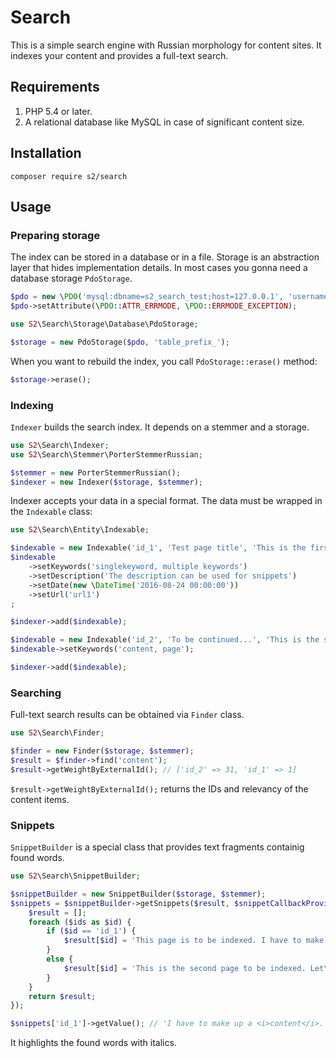 # Search
This is a simple search engine with Russian morphology for content sites. It indexes your content and provides a full-text search.

## Requirements

1. PHP 5.4 or later.
2. A relational database like MySQL in case of significant content size.

## Installation

```
composer require s2/search
```

## Usage
### Preparing storage
The index can be stored in a database or in a file. Storage is an abstraction layer that hides implementation details.
In most cases you gonna need a database storage `PdoStorage`.

```php
$pdo = new \PDO('mysql:dbname=s2_search_test;host=127.0.0.1', 'username', 'passwd');
$pdo->setAttribute(\PDO::ATTR_ERRMODE, \PDO::ERRMODE_EXCEPTION);

use S2\Search\Storage\Database\PdoStorage;

$storage = new PdoStorage($pdo, 'table_prefix_');
```

When you want to rebuild the index, you call `PdoStorage::erase()` method:
```php
$storage->erase();
```

### Indexing

`Indexer` builds the search index. It depends on a stemmer and a storage.

```php
use S2\Search\Indexer;
use S2\Search\Stemmer\PorterStemmerRussian;

$stemmer = new PorterStemmerRussian();
$indexer = new Indexer($storage, $stemmer);
```

Indexer accepts your data in a special format. The data must be wrapped in the `Indexable` class:

```php
use S2\Search\Entity\Indexable;

$indexable = new Indexable('id_1', 'Test page title', 'This is the first page to be indexed. I have to make up a content.');
$indexable
	->setKeywords('singlekeyword, multiple keywords')
	->setDescription('The description can be used for snippets')
	->setDate(new \DateTime('2016-08-24 00:00:00'))
	->setUrl('url1')
;

$indexer->add($indexable);

$indexable = new Indexable('id_2', 'To be continued...', 'This is the second page to be indexed. Let\'s compose something new.');
$indexable->setKeywords('content, page');

$indexer->add($indexable);
```

### Searching

Full-text search results can be obtained via `Finder` class.

```php
use S2\Search\Finder;

$finder = new Finder($storage, $stemmer);
$result = $finder->find('content');
$result->getWeightByExternalId(); // ['id_2' => 31, 'id_1' => 1]
```

`$result->getWeightByExternalId();` returns the IDs and relevancy of the content items.

### Snippets

`SnippetBuilder` is a special class that provides text fragments containig found words.

```php
use S2\Search\SnippetBuilder;

$snippetBuilder = new SnippetBuilder($storage, $stemmer);
$snippets = $snippetBuilder->getSnippets($result, $snippetCallbackProvider = function (array $ids) {
	$result = [];
	foreach ($ids as $id) {
		if ($id == 'id_1') {
			$result[$id] = 'This page is to be indexed. I have to make up a content.';
		}
		else {
			$result[$id] = 'This is the second page to be indexed. Let\'s compose something new.';
		}
	}
	return $result;
});

$snippets['id_1']->getValue(); // 'I have to make up a <i>content</i>.'
```

It highlights the found words with italics.
